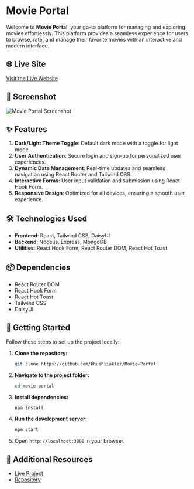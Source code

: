 # Movie Portal

Welcome to **Movie Portal**, your go-to platform for managing and exploring movies effortlessly. This platform provides a seamless experience for users to browse, rate, and manage their favorite movies with an interactive and modern interface.

## 🌐 Live Site
[Visit the Live Website](https://assignment-10-bf625.web.app/)

## 📸 Screenshot
![Movie Portal Screenshot](https://i.ibb.co.com/67VnWmkD/Screenshot-2025-02-05-152815.png)
## ✨ Features
1. **Dark/Light Theme Toggle**: Default dark mode with a toggle for light mode.
2. **User Authentication**: Secure login and sign-up for personalized user experiences.
3. **Dynamic Data Management**: Real-time updates and seamless navigation using React Router and Tailwind CSS.
4. **Interactive Forms**: User input validation and submission using React Hook Form.
5. **Responsive Design**: Optimized for all devices, ensuring a smooth user experience.

## 🛠️ Technologies Used
- **Frontend**: React, Tailwind CSS, DaisyUI
- **Backend**: Node.js, Express, MongoDB
- **Utilities**: React Hook Form, React Router DOM, React Hot Toast

## 📦 Dependencies
- React Router DOM
- React Hook Form
- React Hot Toast
- Tailwind CSS
- DaisyUI

## 🚀 Getting Started
Follow these steps to set up the project locally:
1. **Clone the repository:**
   ```sh
   git clone https://github.com/khushiiakter/Movie-Portal
   ```
2. **Navigate to the project folder:**
   ```sh
   cd movie-portal
   ```
3. **Install dependencies:**
   ```sh
   npm install
   ```
4. **Run the development server:**
   ```sh
   npm start
   ```
5. Open `http://localhost:3000` in your browser.

## 🔗 Additional Resources
- [Live Project](https://assignment-10-bf625.web.app/)
- [Repository](https://github.com/khushiiakter/Movie-Portal) 

